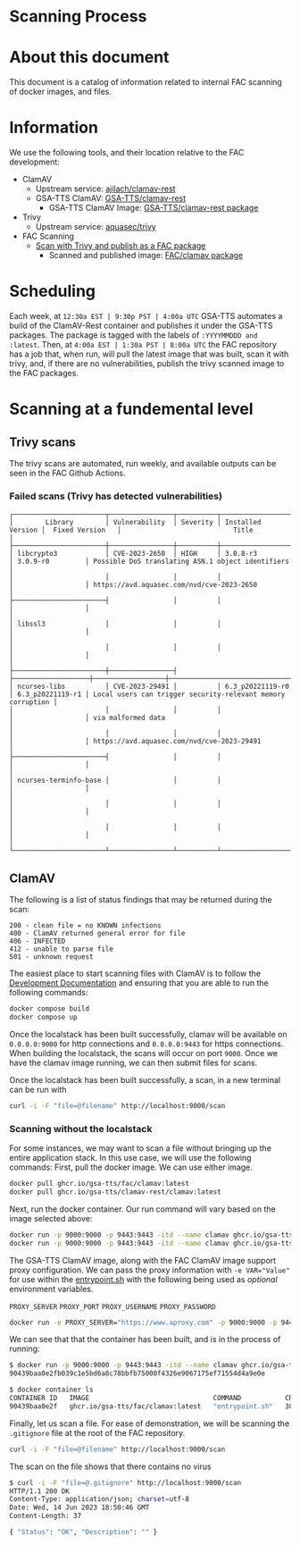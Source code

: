 Scanning Process
===================

# About this document

This document is a catalog of information related to internal FAC scanning of docker images, and files.

# Information
We use the following tools, and their location relative to the FAC development:

- ClamAV
    - Upstream service: [ajilach/clamav-rest](https://github.com/ajilach/clamav-rest)
    - GSA-TTS ClamAV: [GSA-TTS/clamav-rest](https://github.com/GSA-TTS/clamav-rest)
        - GSA-TTS ClamAV Image: [GSA-TTS/clamav-rest package](https://github.com/GSA-TTS/clamav-rest/pkgs/container/clamav-rest%2Fclamav)
- Trivy
    - Upstream service: [aquasec/trivy](https://github.com/aquasecurity/trivy)
- FAC Scanning
    - [Scan with Trivy and publish as a FAC package](https://github.com/GSA-TTS/FAC/tree/main/.github/workflows/scan-images.yml)
        - Scanned and published image: [FAC/clamav package](https://github.com/GSA-TTS/FAC/pkgs/container/fac%2Fclamav)

# Scheduling
Each week, at `12:30a EST | 9:30p PST | 4:00a UTC` GSA-TTS automates a build of the ClamAV-Rest container and publishes it under the GSA-TTS packages. The package is tagged with the labels of `:YYYYMMDDD and :latest`. Then, at `4:00a EST | 1:30a PST | 8:00a UTC` the FAC repository has a job that, when run, will pull the latest image that was built, scan it with trivy, and, if there are no vulnerabilities, publish the trivy scanned image to the FAC packages.

# Scanning at a fundemental level
## Trivy scans
The trivy scans are automated, run weekly, and available outputs can be seen in the FAC Github Actions.

### Failed scans (Trivy has detected vulnerabilities)
```
┌───────────────────────┬────────────────┬──────────┬───────────────────┬──────────────────┬─────────────────────────────────────────────────────────────┐
│        Library        │ Vulnerability  │ Severity │ Installed Version │  Fixed Version   │                            Title                            │
├───────────────────────┼────────────────┼──────────┼───────────────────┼──────────────────┼─────────────────────────────────────────────────────────────┤
│ libcrypto3            │ CVE-2023-2650  │ HIGH     │ 3.0.8-r3          │ 3.0.9-r0         │ Possible DoS translating ASN.1 object identifiers           │
│                       │                │          │                   │                  │ https://avd.aquasec.com/nvd/cve-2023-2650                   │
├───────────────────────┤                │          │                   │                  │                                                             │
│ libssl3               │                │          │                   │                  │                                                             │
│                       │                │          │                   │                  │                                                             │
├───────────────────────┼────────────────┤          ├───────────────────┼──────────────────┼─────────────────────────────────────────────────────────────┤
│ ncurses-libs          │ CVE-2023-29491 │          │ 6.3_p20221119-r0  │ 6.3_p20221119-r1 │ Local users can trigger security-relevant memory corruption │
│                       │                │          │                   │                  │ via malformed data                                          │
│                       │                │          │                   │                  │ https://avd.aquasec.com/nvd/cve-2023-29491                  │
├───────────────────────┤                │          │                   │                  │                                                             │
│ ncurses-terminfo-base │                │          │                   │                  │                                                             │
│                       │                │          │                   │                  │                                                             │
│                       │                │          │                   │                  │                                                             │
└───────────────────────┴────────────────┴──────────┴───────────────────┴──────────────────┴─────────────────────────────────────────────────────────────┘
```

## ClamAV
The following is a list of status findings that may be returned during the scan:
```
200 - clean file = no KNOWN infections
400 - ClamAV returned general error for file
406 - INFECTED
412 - unable to parse file
501 - unknown request
```

The easiest place to start scanning files with ClamAV is to follow the [Development Documentation](https://github.com/GSA-TTS/FAC/blob/main/docs/development.md) and ensuring that you are able to run the following commands:
```bash
docker compose build
docker compose up
```
Once the localstack has been built successfully, clamav will be available on `0.0.0.0:9000` for http connections and `0.0.0.0:9443` for https connections. When building the localstack, the scans will occur on port `9000`. Once we have the clamav image running, we can then submit files for scans.

Once the localstack has been built successfully, a scan, in a new terminal can be run with
```bash
curl -i -F "file=@filename" http://localhost:9000/scan
```

### Scanning without the localstack
For some instances, we may want to scan a file without bringing up the entire application stack. In this use case, we will use the following commands:
First, pull the docker image. We can use either image.
```bash
docker pull ghcr.io/gsa-tts/fac/clamav:latest
docker pull ghcr.io/gsa-tts/clamav-rest/clamav:latest
```
Next, run the docker container. Our run command will vary based on the image selected above:
```bash
docker run -p 9000:9000 -p 9443:9443 -itd --name clamav ghcr.io/gsa-tts/fac/clamav:latest
docker run -p 9000:9000 -p 9443:9443 -itd --name clamav ghcr.io/gsa-tts/clamav-rest/clamav:latest
```
The GSA-TTS ClamAV image, along with the FAC ClamAV image support proxy configuration. We can pass the proxy information with `-e VAR="Value"` for use within the [entrypoint.sh](https://github.com/GSA-TTS/clamav-rest/blob/d7a07cb4678cb2c5f495cf8beee793571a4e6670/entrypoint.sh#L19-L32) with the following being used as *optional* environment variables.

`PROXY_SERVER` `PROXY_PORT` `PROXY_USERNAME` `PROXY_PASSWORD`
```bash
docker run -e PROXY_SERVER="https://www.aproxy.com" -p 9000:9000 -p 9443:9443 -itd --name clamav ghcr.io/gsa-tts/clamav-rest/clamav:latest
```

We can see that that the container has been built, and is in the process of running:
```bash
$ docker run -p 9000:9000 -p 9443:9443 -itd --name clamav ghcr.io/gsa-tts/fac/clamav:latest
90439baa0e2fb039c1e5bd6a8c78bbfb75000f4326e9067175ef71554d4a9e0e

$ docker container ls
CONTAINER ID   IMAGE                               COMMAND           CREATED          STATUS          PORTS                                            NAMES
90439baa0e2f   ghcr.io/gsa-tts/fac/clamav:latest   "entrypoint.sh"   38 seconds ago   Up 38 seconds   0.0.0.0:9000->9000/tcp, 0.0.0.0:9443->9443/tcp   clamav
```

Finally, let us scan a file. For ease of demonstration, we will be scanning the `.gitignore` file at the root of the FAC repository.
```bash
curl -i -F "file=@filename" http://localhost:9000/scan
```
The scan on the file shows that there contains no virus
```bash
$ curl -i -F "file=@.gitignore" http://localhost:9000/scan
HTTP/1.1 200 OK
Content-Type: application/json; charset=utf-8
Date: Wed, 14 Jun 2023 18:50:46 GMT
Content-Length: 37

{ "Status": "OK", "Description": "" }
```
